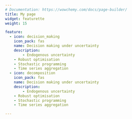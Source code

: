 ```yaml
---
# Documentation: https://wowchemy.com/docs/page-builder/
title: My page
widget: featurette 
weight: 15

feature:
  - icon: decision_making
    icon_pack: fas
    name: Decision making under uncertainty
    description:
    	- Endogenous uncertainty
  	- Robust optimisation
  	- Stochastic programming
  	- Time series aggregation
  - icon: decomposition
    icon_pack: fas
    name: Decision making under uncertainty
    description: 
    	- Endogenous uncertainty
  	- Robust optimisation
  	- Stochastic programming
  	- Time series aggregation

---
```

